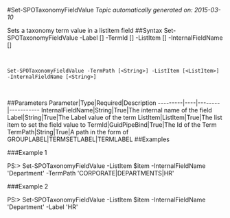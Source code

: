 #Set-SPOTaxonomyFieldValue
*Topic automatically generated on: 2015-03-10*

Sets a taxonomy term value in a listitem field
##Syntax
    Set-SPOTaxonomyFieldValue -Label [<String>] -TermId [<GuidPipeBind>] -ListItem [<ListItem>] -InternalFieldName [<String>]

&nbsp;

    Set-SPOTaxonomyFieldValue -TermPath [<String>] -ListItem [<ListItem>] -InternalFieldName [<String>]

&nbsp;

##Parameters
Parameter|Type|Required|Description
---------|----|--------|-----------
InternalFieldName|String|True|The internal name of the field
Label|String|True|The Label value of the term
ListItem|ListItem|True|The list item to set the field value to
TermId|GuidPipeBind|True|The Id of the Term
TermPath|String|True|A path in the form of GROUPLABEL|TERMSETLABEL|TERMLABEL
##Examples

###Example 1
    
PS:> Set-SPOTaxonomyFieldValue -ListItem $item -InternalFieldName 'Department' -TermPath 'CORPORATE|DEPARTMENTS|HR'
    


###Example 2
    
PS:> Set-SPOTaxonomyFieldValue -ListItem $item -InternalFieldName 'Department' -Label 'HR'
    

